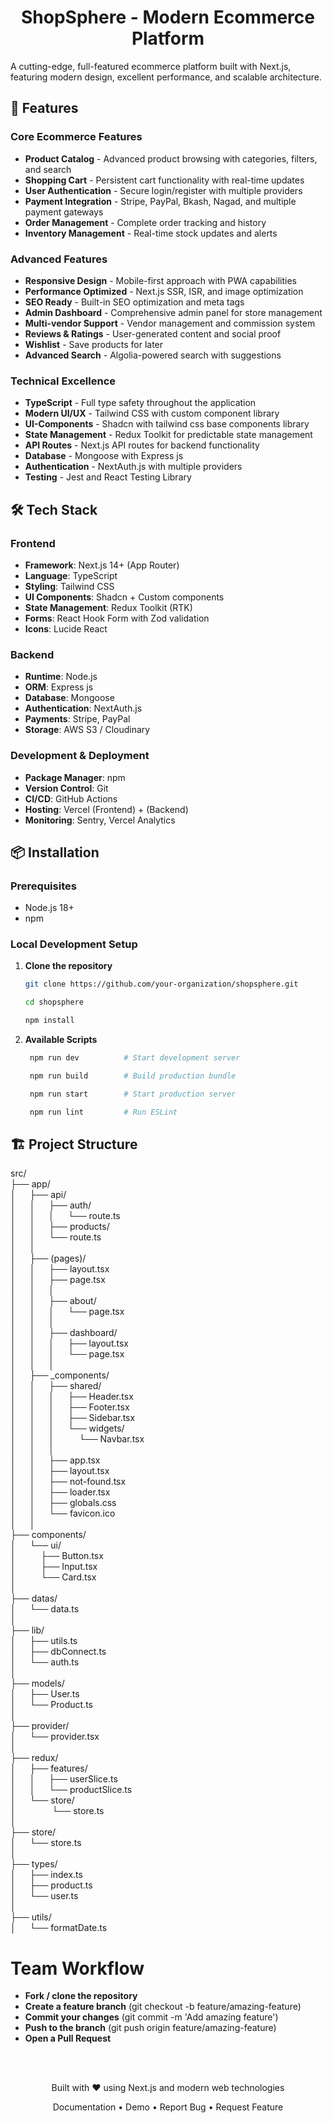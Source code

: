 <h1 align="center">ShopSphere - Modern Ecommerce Platform</h1>


A cutting-edge, full-featured ecommerce platform built with Next.js, featuring modern design, excellent performance, and scalable architecture.


## 🚀 Features

### Core Ecommerce Features
- **Product Catalog** - Advanced product browsing with categories, filters, and search
- **Shopping Cart** - Persistent cart functionality with real-time updates
- **User Authentication** - Secure login/register with multiple providers
- **Payment Integration** - Stripe, PayPal, Bkash, Nagad, and multiple payment gateways
- **Order Management** - Complete order tracking and history
- **Inventory Management** - Real-time stock updates and alerts

### Advanced Features
- **Responsive Design** - Mobile-first approach with PWA capabilities
- **Performance Optimized** - Next.js SSR, ISR, and image optimization
- **SEO Ready** - Built-in SEO optimization and meta tags
- **Admin Dashboard** - Comprehensive admin panel for store management
- **Multi-vendor Support** - Vendor management and commission system
- **Reviews & Ratings** - User-generated content and social proof
- **Wishlist** - Save products for later
- **Advanced Search** - Algolia-powered search with suggestions

### Technical Excellence
- **TypeScript** - Full type safety throughout the application
- **Modern UI/UX** - Tailwind CSS with custom component library
- **UI-Components** - Shadcn with tailwind css base components library
- **State Management** - Redux Toolkit for predictable state management
- **API Routes** - Next.js API routes for backend functionality
- **Database** - Mongoose with Express js
- **Authentication** - NextAuth.js with multiple providers
- **Testing** - Jest and React Testing Library

## 🛠 Tech Stack

### Frontend
- **Framework**: Next.js 14+ (App Router)
- **Language**: TypeScript
- **Styling**: Tailwind CSS
- **UI Components**: Shadcn + Custom components
- **State Management**: Redux Toolkit (RTK)
- **Forms**: React Hook Form with Zod validation
- **Icons**: Lucide React

### Backend
- **Runtime**: Node.js
- **ORM**: Express js
- **Database**: Mongoose
- **Authentication**: NextAuth.js
- **Payments**: Stripe, PayPal
- **Storage**: AWS S3 / Cloudinary

### Development & Deployment
- **Package Manager**: npm
- **Version Control**: Git
- **CI/CD**: GitHub Actions
- **Hosting**: Vercel (Frontend) +  (Backend)
- **Monitoring**: Sentry, Vercel Analytics

## 📦 Installation

### Prerequisites
- Node.js 18+ 
- npm

### Local Development Setup

1. **Clone the repository**
   ```bash
   git clone https://github.com/your-organization/shopsphere.git

   cd shopsphere

   npm install

1. **Available Scripts**
   ```bash
    npm run dev          # Start development server

    npm run build        # Build production bundle

    npm run start        # Start production server

    npm run lint         # Run ESLint

## 🏗 Project Structure
src/ </br>
├── app/ </br>
│ &emsp; ├── api/</br>
│ &emsp; │ &emsp; ├── auth/</br>
│ &emsp; │ &emsp; │ &emsp; └── route.ts</br>
│ &emsp; │ &emsp; ├── products/</br>
│ &emsp; │ &emsp; └── route.ts</br>
│ &emsp; │ </br>
│ &emsp; ├── (pages)/ </br>
│ &emsp; │ &emsp; ├── layout.tsx</br>
│ &emsp; │ &emsp; ├── page.tsx</br>
│ &emsp; │ &emsp; │ &emsp; </br>
│ &emsp; │ &emsp; ├── about/</br>
│ &emsp; │ &emsp; │ &emsp; └── page.tsx</br>
│ &emsp; │ &emsp; │ &emsp; </br>
│ &emsp; │ &emsp; ├── dashboard/</br>
│ &emsp; │ &emsp; │ &emsp; ├── layout.tsx</br>
│ &emsp; │ &emsp; │ &emsp; └── page.tsx</br>
│ &emsp; │ &emsp; │ </br>
│ &emsp; ├── \_components/</b>  
│ &emsp; │ &emsp; ├── shared/</br>
│ &emsp; │ &emsp; │ &emsp; ├── Header.tsx</br>
│ &emsp; │ &emsp; │ &emsp; ├── Footer.tsx</br>
│ &emsp; │ &emsp; │ &emsp; ├── Sidebar.tsx</br>
│ &emsp; │ &emsp; │ &emsp; └── widgets/</br>
│ &emsp; │ &emsp; │ &emsp; &emsp; └── Navbar.tsx</br>
│ &emsp; │ &emsp; │ </br>
│ &emsp; │ &emsp; ├── app.tsx</br>
│ &emsp; │ &emsp; ├── layout.tsx</br>
│ &emsp; │ &emsp; ├── not-found.tsx</br>
│ &emsp; │ &emsp; ├── loader.tsx</br>
│ &emsp; │ &emsp; ├── globals.css</br>
│ &emsp; │ &emsp; └── favicon.ico</br>
│ &emsp; │ &emsp; </br>
├── components/</br>
│ &emsp; └── ui/</br>
│ &emsp; &emsp; ├── Button.tsx</br>
│ &emsp; &emsp; ├── Input.tsx</br>
│ &emsp; &emsp; └── Card.tsx</br>
│ </br>
├── datas/</br>
│ &emsp; └── data.ts</br>
│ &emsp; </br>
├── lib/</br>
│ &emsp; ├── utils.ts</br>
│ &emsp; ├── dbConnect.ts</br>
│ &emsp; └── auth.ts</br>
│ &emsp; </br>
├── models/</br>
│ &emsp; ├── User.ts</br>
│ &emsp; └── Product.ts</br>
│ &emsp; </br>
├── provider/</br>
│ &emsp; └── provider.tsx</br>
│ &emsp; </br>
├── redux/</br>
│ &emsp; ├── features/</br>
│ &emsp; │ &emsp; ├── userSlice.ts</br>
│ &emsp; │ &emsp; └── productSlice.ts</br>
│ &emsp; └── store/</br>
│ &emsp; &emsp; &emsp; └── store.ts</br>
│ &emsp; </br>
├── store/</br>
│ &emsp; └── store.ts</br>
│ &emsp; </br>
├── types/</br>
│ &emsp; ├── index.ts</br>
│ &emsp; ├── product.ts</br>
│ &emsp; └── user.ts</br>
│ &emsp; </br>
├── utils/</br>
│ &emsp; └── formatDate.ts</br>



# Team Workflow
- **Fork / clone the repository**
- **Create a feature branch** (git checkout -b feature/amazing-feature)
- **Commit your changes** (git commit -m 'Add amazing feature')
- **Push to the branch** (git push origin feature/amazing-feature)
- **Open a Pull Request**

</br></br>

<div align="center">
Built with ❤️ using Next.js and modern web technologies

Documentation • Demo • Report Bug • Request Feature
</div>
